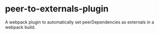 # peer-to-externals-plugin
A webpack plugin to automatically set peerDependencies as externals in a webpack build.
